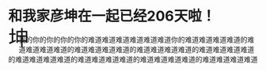 <!DOCTYPE html>
<html lang="en">
<head>
    <meta charset="UTF-8">
    <title>梦幻南泉——遇见Mr.right</title>
    <style type="text/css">
        span
        {
           float:left;
           width:0.5em;
           font-size:300%;
           font-family:algerian,courier;
           line-height:60%;
         }
        
    <style>
       .center
{
margin:auto;
width:90%;
}

div.background
{
  width: 1000px;
  height: 226px;
  background: url(./1.jpg/);
  border: 1px solid black;
}

div.transbox
{
  width: 850px;
  height: 184px;
  margin:30px;
  
  border: 1px solid black;
  /* for IE */
  filter:alpha(opacity=60);
  /* CSS3 standard */
  opacity:0.6;
}

div.transbox p
{
  margin: 30px 40px;
}
</style>
</head>
<body>

<h1>和我家彦坤在一起已经206天啦！</h1>
<div class="center">
<div class="background">
<div class="transbox">

<p><span>坤</span>
我的你的你的你的你的难道难道难道难道难道难道你的难道难道难道难道的难道难道难道难道的难道难道难道难道的难道难道难道难道的难道难道难道难道的难道难道难道难道的难道难道难道难道的难道难道难道难道的难道难道难道难道
</p>
</div>
</div>
</div>
</body>
</html>

